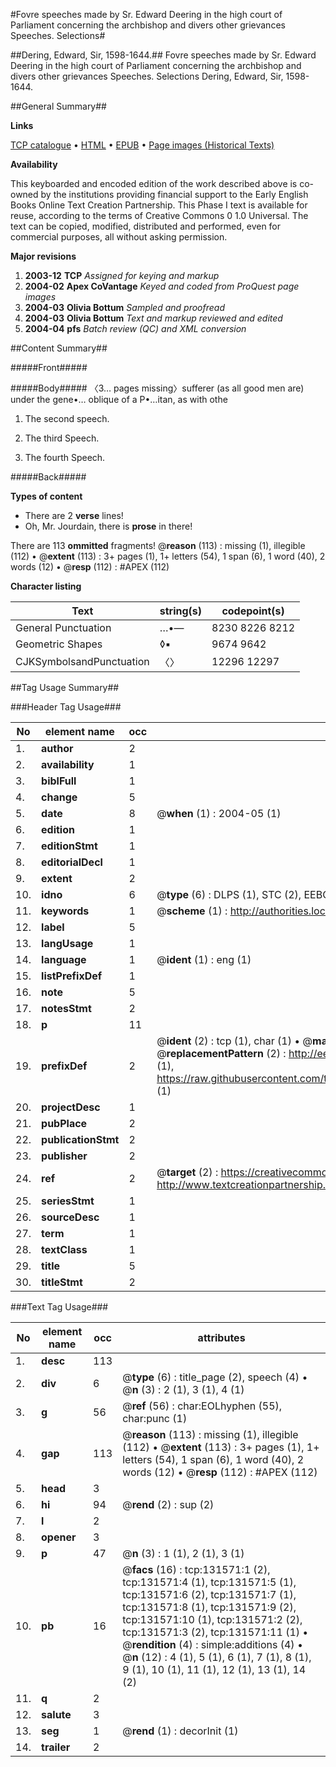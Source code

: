 #Fovre speeches made by Sr. Edward Deering in the high court of Parliament concerning the archbishop and divers other grievances Speeches. Selections#

##Dering, Edward, Sir, 1598-1644.##
Fovre speeches made by Sr. Edward Deering in the high court of Parliament concerning the archbishop and divers other grievances
Speeches. Selections
Dering, Edward, Sir, 1598-1644.

##General Summary##

**Links**

[TCP catalogue](http://www.ota.ox.ac.uk/tcp/)  • 
[HTML](http://tei.it.ox.ac.uk/tcp/Texts-HTML/free/A71/A71308.html)  • 
[EPUB](http://tei.it.ox.ac.uk/tcp/Texts-EPUB/free/A71/A71308.epub) • 
[Page images (Historical Texts)](https://data.historicaltexts.jisc.ac.uk/view?pubId=eebo-12988551e&pageId=eebo-12988551e-131571-1)

**Availability**

This keyboarded and encoded edition of the
	       work described above is co-owned by the institutions
	       providing financial support to the Early English Books
	       Online Text Creation Partnership. This Phase I text is
	       available for reuse, according to the terms of Creative
	       Commons 0 1.0 Universal. The text can be copied,
	       modified, distributed and performed, even for
	       commercial purposes, all without asking permission.

**Major revisions**

1. __2003-12__ __TCP__ *Assigned for keying and markup*
1. __2004-02__ __Apex CoVantage__ *Keyed and coded from ProQuest page images*
1. __2004-03__ __Olivia Bottum__ *Sampled and proofread*
1. __2004-03__ __Olivia Bottum__ *Text and markup reviewed and edited*
1. __2004-04__ __pfs__ *Batch review (QC) and XML conversion*

##Content Summary##

#####Front#####

#####Body#####
〈3… pages missing〉sufferer (as all good men are) under the gene•… oblique of a P•…itan, as with othe
1. The second speech.

1. The third Speech.

1. The fourth Speech.

#####Back#####

**Types of content**

  * There are 2 **verse** lines!
  * Oh, Mr. Jourdain, there is **prose** in there!

There are 113 **ommitted** fragments! 
 @__reason__ (113) : missing (1), illegible (112)  •  @__extent__ (113) : 3+ pages (1), 1+ letters (54), 1 span (6), 1 word (40), 2 words (12)  •  @__resp__ (112) : #APEX (112)

**Character listing**


|Text|string(s)|codepoint(s)|
|---|---|---|
|General Punctuation|…•—|8230 8226 8212|
|Geometric Shapes|◊▪|9674 9642|
|CJKSymbolsandPunctuation|〈〉|12296 12297|

##Tag Usage Summary##

###Header Tag Usage###

|No|element name|occ|attributes|
|---|---|---|---|
|1.|__author__|2||
|2.|__availability__|1||
|3.|__biblFull__|1||
|4.|__change__|5||
|5.|__date__|8| @__when__ (1) : 2004-05 (1)|
|6.|__edition__|1||
|7.|__editionStmt__|1||
|8.|__editorialDecl__|1||
|9.|__extent__|2||
|10.|__idno__|6| @__type__ (6) : DLPS (1), STC (2), EEBO-CITATION (1), OCLC (1), VID (1)|
|11.|__keywords__|1| @__scheme__ (1) : http://authorities.loc.gov/ (1)|
|12.|__label__|5||
|13.|__langUsage__|1||
|14.|__language__|1| @__ident__ (1) : eng (1)|
|15.|__listPrefixDef__|1||
|16.|__note__|5||
|17.|__notesStmt__|2||
|18.|__p__|11||
|19.|__prefixDef__|2| @__ident__ (2) : tcp (1), char (1)  •  @__matchPattern__ (2) : ([0-9\-]+):([0-9IVX]+) (1), (.+) (1)  •  @__replacementPattern__ (2) : http://eebo.chadwyck.com/downloadtiff?vid=$1&page=$2 (1), https://raw.githubusercontent.com/textcreationpartnership/Texts/master/tcpchars.xml#$1 (1)|
|20.|__projectDesc__|1||
|21.|__pubPlace__|2||
|22.|__publicationStmt__|2||
|23.|__publisher__|2||
|24.|__ref__|2| @__target__ (2) : https://creativecommons.org/publicdomain/zero/1.0/ (1), http://www.textcreationpartnership.org/docs/. (1)|
|25.|__seriesStmt__|1||
|26.|__sourceDesc__|1||
|27.|__term__|1||
|28.|__textClass__|1||
|29.|__title__|5||
|30.|__titleStmt__|2||


###Text Tag Usage###

|No|element name|occ|attributes|
|---|---|---|---|
|1.|__desc__|113||
|2.|__div__|6| @__type__ (6) : title_page (2), speech (4)  •  @__n__ (3) : 2 (1), 3 (1), 4 (1)|
|3.|__g__|56| @__ref__ (56) : char:EOLhyphen (55), char:punc (1)|
|4.|__gap__|113| @__reason__ (113) : missing (1), illegible (112)  •  @__extent__ (113) : 3+ pages (1), 1+ letters (54), 1 span (6), 1 word (40), 2 words (12)  •  @__resp__ (112) : #APEX (112)|
|5.|__head__|3||
|6.|__hi__|94| @__rend__ (2) : sup (2)|
|7.|__l__|2||
|8.|__opener__|3||
|9.|__p__|47| @__n__ (3) : 1 (1), 2 (1), 3 (1)|
|10.|__pb__|16| @__facs__ (16) : tcp:131571:1 (2), tcp:131571:4 (1), tcp:131571:5 (1), tcp:131571:6 (2), tcp:131571:7 (1), tcp:131571:8 (1), tcp:131571:9 (2), tcp:131571:10 (1), tcp:131571:2 (2), tcp:131571:3 (2), tcp:131571:11 (1)  •  @__rendition__ (4) : simple:additions (4)  •  @__n__ (12) : 4 (1), 5 (1), 6 (1), 7 (1), 8 (1), 9 (1), 10 (1), 11 (1), 12 (1), 13 (1), 14 (2)|
|11.|__q__|2||
|12.|__salute__|3||
|13.|__seg__|1| @__rend__ (1) : decorInit (1)|
|14.|__trailer__|2||
